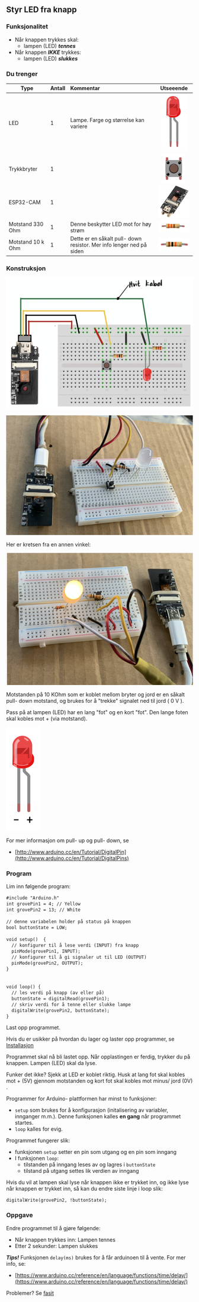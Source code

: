 ## Styr LED fra knapp

### Funksjonalitet

* Når knappen trykkes skal:
	* lampen (LED) ***tennes***
* Når knappen ***IKKE*** trykkes:
	* lampen (LED) ***slukkes***

### Du trenger


| Type          | Antall           | Kommentar  |  Utseeende |
| ------------- | :------------- |:-----| :----: |
| LED           | 1    | Lampe. Farge og størrelse kan variere | ![LED](../img/led.png)
| Trykkbryter	| 1	   |   |  ![Switch](../img/button.png)
| ESP32-CAM | 1 | | ![](../img/esp32cam_small.png)
| Motstand 330 Ohm | 1 | Denne beskytter LED mot for høy strøm | ![](../img/330ohm.png) 	
| Motstand 10 k Ohm | 1  | Dette er en såkalt pull- down resistor. Mer info lenger ned på siden | ![](../img/10kohm.png)

### Konstruksjon

![](./ressurser/styr_led_fra_knapp_bb.png)

![](./ressurser/styr_led_fra_knapp_bilde.png)

Her er kretsen fra en annen vinkel:

![](./ressurser/styr_led_fra_knapp_bilde_2.png)


Motstanden på 10 KOhm som er koblet mellom bryter og jord er en såkalt pull- down motstand, og brukes for å "trekke" signalet ned til jord ( 0 V ). 

Pass på at lampen (LED) har en lang "fot" og en kort "fot". Den lange foten skal kobles mot + (via motstand).

![](./LEDPoler.png)

For mer informasjon om pull- up og pull- down, se

* [http://www.arduino.cc/en/Tutorial/DigitalPin](http://www.arduino.cc/en/Tutorial/DigitalPins)

### Program

Lim inn følgende program:

```
#include "Arduino.h"
int grovePin1 = 4; // Yellow
int grovePin2 = 13; // White

// denne variabelen holder på status på knappen
bool buttonState = LOW;

void setup()  {
  // konfigurer til å lese verdi (INPUT) fra knapp
  pinMode(grovePin1, INPUT);
  // konfigurer til å gi signaler ut til LED (OUTPUT)
  pinMode(grovePin2, OUTPUT);
}


void loop() {
  // les verdi på knapp (av eller på)
  buttonState = digitalRead(grovePin1);
  // skriv verdi for å tenne eller slukke lampe
  digitalWrite(grovePin2, buttonState);
}
```

Last opp programmet.

Hvis du er usikker på hvordan du lager og laster opp programmer, se [Installasjon](../InstallasjonPlatformio/installasjon.md) 

Programmet skal nå bli lastet opp. Når opplastingen er ferdig, trykker du på knappen. Lampen (LED) skal da lyse.

Funker det ikke? Sjekk at LED er koblet riktig. Husk at lang fot skal kobles mot + (5V) gjennom motstanden og kort fot skal kobles mot minus/ jord (0V) .

Programmer for Arduino- plattformen har minst to funksjoner:

* ```setup``` som brukes for å konfigurasjon (initalisering av variabler, innganger m.m.). Denne funksjonen kalles **en gang** når programmet startes.
* ```loop``` kalles for evig.

Programmet fungerer slik:

 - funksjonen ```setup``` setter en pin som utgang og en pin som inngang
 - I funksjonen ```loop```:
	 - tilstanden på inngang leses av og lagres i ```buttonState```
	 - tilstand på utgang settes lik verdien av inngang

Hvis du vil at lampen skal lyse når knappen ikke er trykket inn, og ikke lyse når knappen er trykket inn, så kan du endre siste linje i loop slik:

```
digitalWrite(grovePin2, !buttonState);
```


### Oppgave

Endre programmet til å gjøre følgende:

* Når knappen trykkes inn: Lampen tennes
* Etter 2 sekunder: Lampen slukkes

***Tips!*** Funksjonen ```delay(ms)``` brukes for å får arduinoen til å vente. For mer info, se:

* [https://www.arduino.cc/reference/en/language/functions/time/delay/](https://www.arduino.cc/reference/en/language/functions/time/delay/)


Problemer? Se [fasit](./fasit.md)



